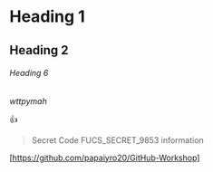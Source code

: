 # Heading 1
## Heading 2


###### Heading 6


*wttpymah*

:+1:


> Secret Code FUCS_SECRET_9853
> information

[https://github.com/papaiyro20/GitHub-Workshop]